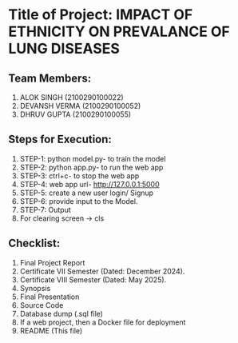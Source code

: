 # Title of Project: IMPACT OF ETHNICITY ON PREVALANCE OF LUNG DISEASES


## Team Members:
1. ALOK SINGH (2100290100022)
2. DEVANSH VERMA (2100290100052)
3. DHRUV GUPTA (2100290100055)


## Steps for Execution:
1.  STEP-1: python model.py- to train the model
2.  STEP-2: python app.py- to run the web app
3.  STEP-3: ctrl+c- to stop the web app
4.  STEP-4: web app url- http://127.0.0.1:5000
5.  STEP-5: create a new user login/ Signup
6.  STEP-6: provide input to the Model.
7.  STEP-7: Output
8.  For clearing screen -> cls


## Checklist:
1. Final Project Report
2. Certificate VII Semester (Dated: December 2024).
3. Certificate VIII Semester (Dated: May 2025).
4. Synopsis
5. Final Presentation
6. Source Code
7. Database dump (.sql file)
8. If a web project, then a Docker file for deployment
9. README (This file)
